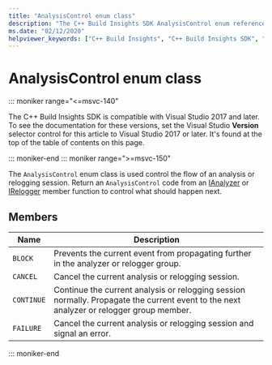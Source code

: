 ```yaml
---
title: "AnalysisControl enum class"
description: "The C++ Build Insights SDK AnalysisControl enum reference."
ms.date: "02/12/2020"
helpviewer_keywords: ["C++ Build Insights", "C++ Build Insights SDK", "AnalysisControl", "throughput analysis", "build time analysis", "vcperf.exe"]
---
```

# AnalysisControl enum class

::: moniker range="<=msvc-140"

The C++ Build Insights SDK is compatible with Visual Studio 2017 and later. To see the documentation for these versions, set the Visual Studio **Version** selector control for this article to Visual Studio 2017 or later. It's found at the top of the table of contents on this page.

::: moniker-end
::: moniker range=">=msvc-150"

The `AnalysisControl` enum class is used control the flow of an analysis or relogging session. Return an `AnalysisControl` code from an [IAnalyzer](ianalyzer-class.md) or [IRelogger](irelogger-class.md) member function to control what should happen next.

## Members

| Name | Description |
|--|--|
| `BLOCK` | Prevents the current event from propagating further in the analyzer or relogger group. |
| `CANCEL` | Cancel the current analysis or relogging session. |
| `CONTINUE` | Continue the current analysis or relogging session normally. Propagate the current event to the next analyzer or relogger group member. |
| `FAILURE` | Cancel the current analysis or relogging session and signal an error. |

::: moniker-end
